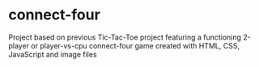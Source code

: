 # connect-four
Project based on previous Tic-Tac-Toe project featuring a functioning 2-player or player-vs-cpu connect-four game created with HTML, CSS, JavaScript and image files
